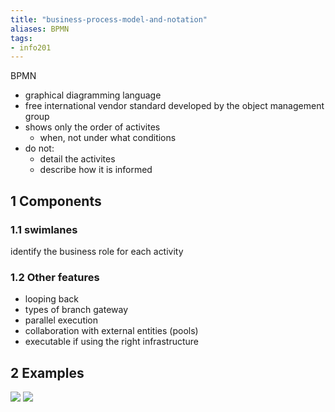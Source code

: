 ```yaml
---
title: "business-process-model-and-notation"
aliases: BPMN
tags: 
- info201
---
```


BPMN

- graphical diagramming language
- free international vendor standard developed by the object management group
- shows only the order of activites
	- when, not under what conditions
- do not:
	- detail the activites
	- describe how it is informed

## 1 Components
### 1.1 swimlanes
identify the business role for each activity

### 1.2 Other features
- looping back
- types of branch gateway
- parallel execution
- collaboration with external entities (pools)
- executable if using the right infrastructure

## 2 Examples
![](https://i.imgur.com/Bu4kNWk.png)
![](https://i.imgur.com/kENP9iR.png)